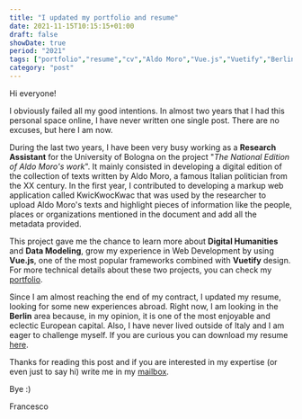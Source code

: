 ```yaml
---
title: "I updated my portfolio and resume"
date: 2021-11-15T10:15:15+01:00
draft: false
showDate: true
period: "2021"
tags: ["portfolio","resume","cv","Aldo Moro","Vue.js","Vuetify","Berlin","web development"]
category: "post"
---
```


Hi everyone! 

I obviously failed all my good intentions. In almost two years that I had this personal space online, I have never written one single post. There are no excuses, but here I am now.

During the last two years, I have been very busy working as a **Research Assistant** for the University of Bologna on the project "*The National Edition of Aldo Moro's work*". It mainly consisted in developing a digital edition of the collection of texts written by Aldo Moro, a famous Italian politician from the XX century. In the first year, I contributed to developing a markup web application called KwicKwocKwac that was used by the researcher to upload Aldo Moro's texts and highlight pieces of information like the people, places or organizations mentioned in the document and add all the metadata provided. 

This project gave me the chance to learn more about **Digital Humanities** and **Data Modeling**, grow my experience in Web Development by using **Vue.js**, one of the most popular frameworks combined with **Vuetify** design. For more technical details about these two projects, you can check my [portfolio](/portfolio).

Since I am almost reaching the end of my contract, I updated my resume, looking for some new experiences abroad. Right now, I am looking in the **Berlin** area because, in my opinion, it is one of the most enjoyable and eclectic European capital. Also, I have never lived outside of Italy and I am eager to challenge myself. If you are curious you can download my resume [here](/FrancescoPaolucciResume.pdf).

Thanks for reading this post and if you are interested in my expertise (or even just to say hi) write me in my [mailbox](/contact). 

Bye :)

Francesco